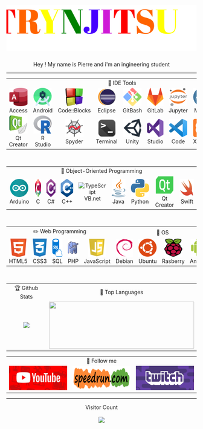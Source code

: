<h1 align="center">
  <img src="https://github.com/Pierre-Portfolio/Pierre-Portfolio/blob/main/photos/name2.svg" alt="Marton Lederer" />
</h1>
<p align="center">Hey ! My name is Pierre and i'm an ingineering student</p>

---

<table>
   <tr>
   <td colspan="9" align="center">
        💼 IDE Tools
    </td>
  </tr>
  <tr>
    <td align="center" width="96">
        <img src="./photos/competence/Access.png" width="48" height="48" alt="C#" />
      <br>Access
    </td>
    <td align="center" width="96">
        <img src="./photos/competence/android_studio.png" width="48" height="48" alt="Python" />
      <br>Android
    </td>
    <td align="center" width="96">
        <img src="./photos/competence/CodeBlock.png" width="48" height="48" alt="Golang" /> 
      <br>Code::Blocks
    </td>
    <td align="center" width="96">   
        <img src="./photos/competence/Eclipse.png" width="48" height="48" alt="Jsonnet" />    
      <br>Eclipse
    </td> 
    <td align="center" width="96">     
        <img src="./photos/competence/GitBash.png" width="48" height="48" alt="Python" />      
      <br>GitBash
    </td>
    <td align="center" width="96">    
        <img src="./photos/competence/GitLab.png" width="48" height="48" alt="C#" />     
      <br>GitLab
    </td>
    <td align="center" width="96">    
        <img src="./photos/competence/jupyter.png" width="48" height="48" alt="Python" />      
      <br>Jupyter
    </td>
    <td align="center" width="96">     
        <img src="./photos/competence/mysql.png" width="48" height="48" alt="Golang" />    
      <br>Mysql
    </td>
    <td align="center" width="96">    
        <img src="./photos/competence/NodeJs.png" width="48" height="48" alt="JavaScript" />   
      <br>NodeJs
    </td>
  </tr>
  <tr>
    <td align="center" width="96">     
        <img src="./photos/competence/Qt_Creator.png" width="48" height="48" alt="Python" />   
      <br>Qt Creator
    </td>
    <td align="center" width="96">    
        <img src="./photos/competence/R_Studio.png" width="48" height="48" alt="Golang" />    
      <br>R Studio
    </td>
    <td align="center" width="96">  
        <img src="./photos/competence/spyder.png" width="48" height="48" alt="Jsonnet" />  
      <br>Spyder
    </td> 
    <td align="center" width="96">    
        <img src="./photos/competence/Terminale.png" width="48" height="48" alt="JavaScript" />     
      <br>Terminal
    </td>
    <td align="center" width="96">   
        <img src="./photos/competence/Unity.png" width="48" height="48" alt="C#" />    
      <br>Unity
    </td>
    <td align="center" width="96">    
        <img src="./photos/competence/Visual_Studio.png" width="48" height="48" alt="Python" />   
      <br>Studio
    </td>
    <td align="center" width="96">
        <img src="./photos/competence/Visual_Studio_Code.png" width="48" height="48" alt="Golang" />  
      <br>Code
    </td>
    <td align="center" width="96">   
        <img src="./photos/competence/Xampp.png" width="48" height="48" alt="Jsonnet" />   
      <br>Xampp
    </td> 
    <td align="center" width="96"> 
        <img src="./photos/competence/Xcode.png" width="48" height="48" alt="JavaScript" /> 
      <br>Xcode
    </td>
  </tr>
</table>
<br>
<table>
  <tr>
   <td colspan="9" align="center"> 
        🔨 Object-Oriented Programming   
    </td>
  </tr>
  <tr>
    <td align="center" width="96"> 
        <img src="./photos/competence/arduino.png" width="48" height="48" alt="C#" />
      <br>Arduino
    </td>
    <td align="center" width="96">  
        <img src="./photos/competence/c.png" width="48" height="48" alt="Python" />
      <br>C
    </td>
    <td align="center" width="96"> 
        <img src="./photos/competence/csharps.png" width="48" height="48" alt="Golang" />
      <br>C#
    </td>
    <td align="center" width="96">
        <img src="./photos/competence/c++.png" width="48" height="48" alt="Jsonnet" />
      <br>C++
    </td>
    <td align="center" width="96">
        <img src="https://icon-library.com/images/visual-basic-net-icon/visual-basic-net-icon-8.jpg" width="48" height="48" alt="TypeScript" />
      <br>VB.net
    </td>
    <td align="center" width="96">
        <img src="./photos/competence/Java.png" width="48" height="48" alt="JavaScript" />
      <br>Java
    </td>
    <td align="center" width="96">
        <img src="./photos/competence/python.png" width="48" height="48" alt="React" />
      <br>Python
    </td>
    <td align="center" width="96">
        <img src="./photos/competence/qt.png" width="48" height="48" alt="Bootstrap" />
      <br>Qt Creator
    </td>
    <td align="center" width="96">
        <img src="./photos/competence/Switch.png" width="48" height="48" alt="Sass" />
      <br>Swift
    </td>
  </tr>
</table>
<br>
<table>
   <tr>
   <td colspan="5" align="center">
        ✏️ Web Programming
    </td>
    <td colspan="4" align="center">
       🌱 OS
    </td>
  </tr>
  <tr>
    <td align="center" width="96">
        <img src="./photos/competence/web.png" width="48" height="48" alt="C#" />
      <br>HTML5
    </td>
    <td align="center" width="96">
        <img src="./photos/competence/css.png" width="48" height="48" alt="Python" />
      <br>CSS3
    </td>
    <td align="center" width="96">
        <img src="./photos/competence/sql.png" width="48" height="48" alt="Golang" />
      <br>SQL
    </td>
    <td align="center" width="96">
        <img src="./photos/competence/PHP.jpg" width="48" height="48" alt="Jsonnet" />
      <br>PHP
    </td> 
    <td align="center" width="96"> 
        <img src="./photos/competence/js.png" width="48" height="48" alt="JavaScript" />
      <br>JavaScript
    </td>
    <td align="center" width="96">
        <img src="./photos/competence/debian.png" width="48" height="48" alt="Python" />
      <br>Debian
    </td>
    <td align="center" width="96">
        <img src="./photos/competence/Ubuntu.png" width="48" height="48" alt="Golang" />
      <br>Ubuntu
    </td>
    <td align="center" width="96">
        <img src="./photos/competence/Rasberry.png" width="48" height="48" alt="Jsonnet" />
      <br>Rasberry
    </td> 
    <td align="center" width="96">
        <img src="./photos/competence/android.png" width="48" height="48" alt="JavaScript" />
      <br>Android
    </td>
  </tr>
</table>

<table align="center">
  <tr>
   <td colspan="1" align="center"> 
        🏆 Github Stats
   </td>
   <td colspan="1" align="center"> 
        🏅 Top Languages
   </td>
  </tr>
  <tr>
	<td align="center" height="124" width="480">
		<img height="124" src="https://github-readme-stats.vercel.app/api?username=Pierre-Portfolio&hide_title=true&hide_border=true&show_icons=true&include_all_commits=true&count_private=true&line_height=21&text_color=000&icon_color=000&bg_color=0,ea6161,ffc64d,fffc4d,52fa5a&theme=graywhite" />
	</td>
	<td align="center" width="384">
		<img height="124" width="384" src="https://github-readme-stats.vercel.app/api/top-langs/?username=Pierre-Portfolio&hide=html&hide_title=true&hide_border=true&layout=compact&langs_count=7&exclude_repo=comp426&text_color=000&icon_color=fff&bg_color=0,52fa5a,4dfcff,c64dff&theme=graywhite" />
	</td>
  </tr>

<br>

<table align="center">
  <tr>
   <td colspan="3" align="center"> 
        📃 Follow me
   </td>
  </tr>
  <tr>
    <td align="center" width="288" height="64">
        <a href="https://www.youtube.com/channel/UCrxPFOySNprkwMxjyG8IQXA/about">
			<img src="./photos/banner/Youtube.png" width="274" height="64" alt="Youtube" />
		</a>
	</td>
	    <td align="center" width="288" height="64">
        <a href="https://www.speedrun.com/user/Trynjitsu" >
			<img src="./photos/banner/SpeedRun.png" width="280" height="64" alt="SpeedRun" />
		</a>
	</td>
	<td align="center" width="288" height="64">
		<a href="https://www.twitch.tv/trynjutsu">
			<img src="./photos/banner/Twitch.png" width="274" height="64" alt="Twitch" />
		</a>
    </td>
  </tr>
</table>

---

<p align="center"> 
  Visitor Count
  <br>
  <br>
  <img src="http://habbogalaxie.fr:81/count" />
</p>

<!-- ![App Screenshot](https://cr-ss-service.azurewebsites.net/api/ScreenShot?widget=summary&username=pierre-portfolio&badges=3&show-avatar=True&style=--header-bg-color:%21000;--border-radius:20px) -->
	
